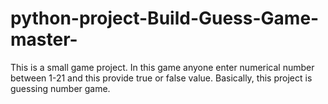 # python-project-Build-Guess-Game-master-
This is a small game project. In this game anyone enter numerical number between 1-21 and this provide true or false value.  Basically, this project is guessing number game.   
